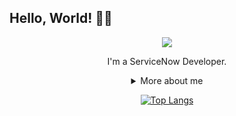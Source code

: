 ## Hello, World! 👋🏾

<div align="center">
  
<img src="https://github.blog/wp-content/uploads/2018/10/46896184-b679fc80-ce30-11e8-88bf-921e9b788f7c.gif?resize=200%2C200" />

I'm a ServiceNow Developer.

<details>
  <summary> More about me</summary>
<div align="left">
 
``` js
const erica = {
    personal: {
        fullName: 'Erica Almeida de Jesus',
        interests: ['Music', 'Workout', 'Learn new languages', 'Anime', 'Get to know new cultures'],
        languages: ['Portuguese-BR', 'English', 'Japanese'],
        motivation: 'Making life easier and smarter through tech',
    },
    technical: {
        technologies: {
            frontEnd: {
                javaScript: ['Angular', 'AngularJS'],
                html: ['HTML5', 'Semantic HTML'],
                css: ['SASS', 'Bootstrap'],
            },
            backEnd: 'Node.js',
            mobile: 'Firebase',
            databases: 'MongoDB',
            architecture: 'Single Page Applications',
            aPaaS: 'ServiceNow',
        },
    }
}
```
  </div>
</details>


[![Top Langs](https://github-readme-stats.vercel.app/api/top-langs/?username=almeidaerica&layout=compact)](https://github.com/anuraghazra/github-readme-stats)
</div>

